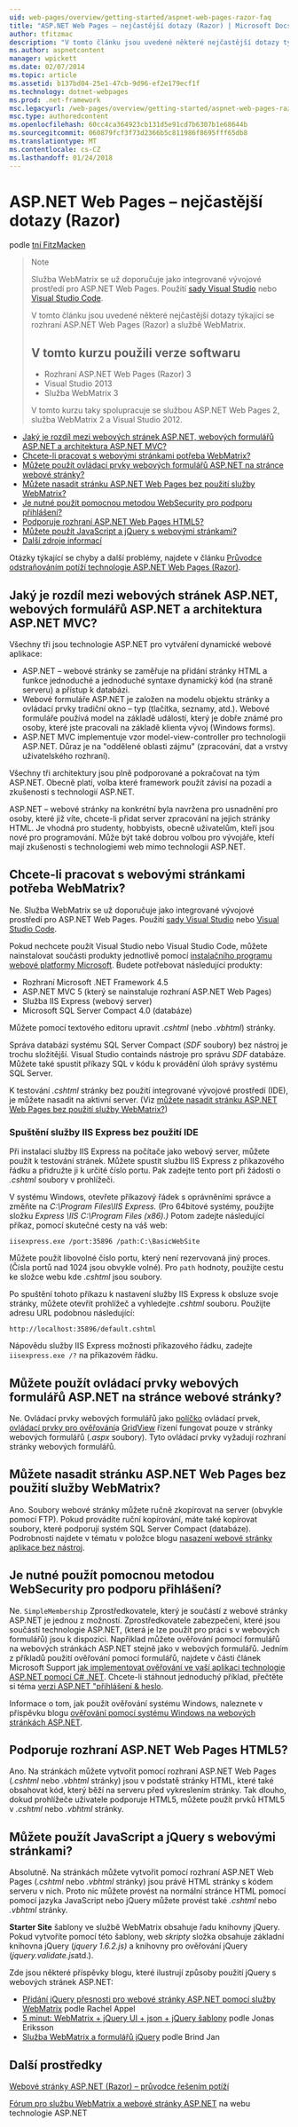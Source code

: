```yaml
---
uid: web-pages/overview/getting-started/aspnet-web-pages-razor-faq
title: "ASP.NET Web Pages – nejčastější dotazy (Razor) | Microsoft Docs"
author: tfitzmac
description: "V tomto článku jsou uvedené některé nejčastější dotazy týkající se rozhraní ASP.NET Web Pages (Razor) a službě WebMatrix. Použité v kurzu ASP.NET webové stránky (R... verze softwaru"
ms.author: aspnetcontent
manager: wpickett
ms.date: 02/07/2014
ms.topic: article
ms.assetid: b137bd04-25e1-47cb-9d96-ef2e179ecf1f
ms.technology: dotnet-webpages
ms.prod: .net-framework
msc.legacyurl: /web-pages/overview/getting-started/aspnet-web-pages-razor-faq
msc.type: authoredcontent
ms.openlocfilehash: 60cc4ca364923cb131d5e91cd7b6307b1e68644b
ms.sourcegitcommit: 060879fcf3f73d2366b5c811986f8695fff65db8
ms.translationtype: MT
ms.contentlocale: cs-CZ
ms.lasthandoff: 01/24/2018
---
```

<a name="aspnet-web-pages-razor-faq"></a>ASP.NET Web Pages – nejčastější dotazy (Razor)
====================
podle [tní FitzMacken](https://github.com/tfitzmac)

> > [!NOTE] 
> > Služba WebMatrix se už doporučuje jako integrované vývojové prostředí pro ASP.NET Web Pages. Použití [sady Visual Studio](xref:aspnet/web-pages/overview/getting-started/program-asp-net-web-pages-in-visual-studio) nebo [Visual Studio Code](https://code.visualstudio.com/).
>
> V tomto článku jsou uvedené některé nejčastější dotazy týkající se rozhraní ASP.NET Web Pages (Razor) a službě WebMatrix.
> 
> ## <a name="software-versions-used-in-the-tutorial"></a>V tomto kurzu použili verze softwaru
> 
> 
> - Rozhraní ASP.NET Web Pages (Razor) 3
> - Visual Studio 2013
> - Služba WebMatrix 3
>   
> 
> V tomto kurzu taky spolupracuje se službou ASP.NET Web Pages 2, služba WebMatrix 2 a Visual Studio 2012.


- [Jaký je rozdíl mezi webových stránek ASP.NET, webových formulářů ASP.NET a architektura ASP.NET MVC?](#Whats_the_difference_between_ASP.NET_Web_Pages,_ASP.NET_Web_Forms,_and_ASP.NET_MVC)
- [Chcete-li pracovat s webovými stránkami potřeba WebMatrix?](#Do_I_need_WebMatrix_in_order_to_work_with_Web_Pages)
- [Můžete použít ovládací prvky webových formulářů ASP.NET na stránce webové stránky?](#Can_I_use_ASP.NET_Web_Forms_controls_on_a_Web_Pages_page)
- [Můžete nasadit stránku ASP.NET Web Pages bez použití služby WebMatrix?](#Can_I_deploy_an_ASP.NET_Web_Pages_site_without_using_WebMatrix)
- [Je nutné použít pomocnou metodou WebSecurity pro podporu přihlášení?](#Do_I_have_to_use_the_WebSecurity_helper_to_support_logins)
- [Podporuje rozhraní ASP.NET Web Pages HTML5?](#Does_ASP.NET_Web_Pages_support_HTML5)
- [Můžete použít JavaScript a jQuery s webovými stránkami?](#Can_I_use_JavaScript_and_jQuery_with_Web_Pages)
- [Další zdroje informací](#AdditionalResources)

Otázky týkající se chyby a další problémy, najdete v článku [Průvodce odstraňováním potíží technologie ASP.NET Web Pages (Razor)](https://go.microsoft.com/fwlink/?LinkId=253001).

<a id="Whats_the_difference_between_ASP.NET_Web_Pages,_ASP.NET_Web_Forms,_and_ASP.NET_MVC"></a>
## <a name="whats-the-difference-between-aspnet-web-pages-aspnet-web-forms-and-aspnet-mvc"></a>Jaký je rozdíl mezi webových stránek ASP.NET, webových formulářů ASP.NET a architektura ASP.NET MVC?

Všechny tři jsou technologie ASP.NET pro vytváření dynamické webové aplikace:

- ASP.NET – webové stránky se zaměřuje na přidání stránky HTML a funkce jednoduché a jednoduché syntaxe dynamický kód (na straně serveru) a přístup k databázi.
- Webové formuláře ASP.NET je založen na modelu objektu stránky a ovládací prvky tradiční okno – typ (tlačítka, seznamy, atd.). Webové formuláře používá model na základě událostí, který je dobře známé pro osoby, které jste pracovali na základě klienta vývoj (Windows forms).
- ASP.NET MVC implementuje vzor model-view-controller pro technologii ASP.NET. Důraz je na "oddělené oblasti zájmu" (zpracování, dat a vrstvy uživatelského rozhraní).

Všechny tři architektury jsou plně podporované a pokračovat na tým ASP.NET. Obecně platí, volba které framework použít závisí na pozadí a zkušenosti s technologií ASP.NET.

ASP.NET – webové stránky na konkrétní byla navržena pro usnadnění pro osoby, které již víte, chcete-li přidat server zpracování na jejich stránky HTML. Je vhodná pro studenty, hobbyists, obecně uživatelům, kteří jsou nové pro programování. Může být také dobrou volbou pro vývojáře, kteří mají zkušenosti s technologiemi web mimo technologii ASP.NET.

<a id="Do_I_need_WebMatrix_in_order_to_work_with_Web_Pages"></a>
## <a name="do-i-need-webmatrix-in-order-to-work-with-web-pages"></a>Chcete-li pracovat s webovými stránkami potřeba WebMatrix?

Ne. Služba WebMatrix se už doporučuje jako integrované vývojové prostředí pro ASP.NET Web Pages. Použití [sady Visual Studio](program-asp-net-web-pages-in-visual-studio.md) nebo [Visual Studio Code](https://code.visualstudio.com/).

Pokud nechcete použít Visual Studio nebo Visual Studio Code, můžete nainstalovat součásti produkty jednotlivě pomocí [instalačního programu webové platformy Microsoft](https://www.microsoft.com/web/downloads/platform.aspx). Budete potřebovat následující produkty:

- Rozhraní Microsoft .NET Framework 4.5
- ASP.NET MVC 5 (který se nainstaluje rozhraní ASP.NET Web Pages)
- Služba IIS Express (webový server)
- Microsoft SQL Server Compact 4.0 (databáze)

Můžete pomocí textového editoru upravit *.cshtml* (nebo *.vbhtml*) stránky.

Správa databází systému SQL Server Compact (*SDF* soubory) bez nástroj je trochu složitější. Visual Studio containds nástroje pro správu *SDF* databáze. Můžete také spustit příkazy SQL v kódu k provádění úloh správy systému SQL Server.

K testování *.cshtml* stránky bez použití integrované vývojové prostředí (IDE), je můžete nasadit na aktivní server. (Viz [můžete nasadit stránku ASP.NET Web Pages bez použití služby WebMatrix?](#Can_I_deploy_an_ASP.NET_Web_Pages_site_without_using_WebMatrix))

### <a name="running-iis-express-without-using-an-ide"></a>Spuštění služby IIS Express bez použití IDE

Při instalaci služby IIS Express na počítače jako webový server, můžete použít k testování stránek. Můžete spustit službu IIS Express z příkazového řádku a přidružte ji k určité číslo portu. Pak zadejte tento port při žádosti o *.cshtml* soubory v prohlížeči.

V systému Windows, otevřete příkazový řádek s oprávněními správce a změňte na *C:\Program Files\IIS Express.* (Pro 64bitové systémy, použijte složku *Express \IIS C:\Program Files (x86).)* Potom zadejte následující příkaz, pomocí skutečné cesty na váš web:

`iisexpress.exe /port:35896 /path:C:\BasicWebSite`

Můžete použít libovolné číslo portu, který není rezervovaná jiný proces. (Čísla portů nad 1024 jsou obvykle volné). Pro `path` hodnoty, použijte cestu ke složce webu kde *.cshtml* jsou soubory.

Po spuštění tohoto příkazu k nastavení služby IIS Express k obsluze svoje stránky, můžete otevřít prohlížeč a vyhledejte *.cshtml* souboru. Použijte adresu URL podobnou následující:

`http://localhost:35896/default.cshtml`

Nápovědu služby IIS Express možnosti příkazového řádku, zadejte `iisexpress.exe /?` na příkazovém řádku.

<a id="Can_I_use_ASP.NET_Web_Forms_controls_on_a_Web_Pages_page"></a>
## <a name="can-i-use-aspnet-web-forms-controls-on-a-web-pages-page"></a>Můžete použít ovládací prvky webových formulářů ASP.NET na stránce webové stránky?

Ne. Ovládací prvky webových formulářů jako [políčko](https://msdn.microsoft.com/library/system.web.ui.webcontrols.checkbox) ovládací prvek, [ovládací prvky pro ověřování](https://msdn.microsoft.com/library/bwd43d0x)a [GridView](https://msdn.microsoft.com/library/system.web.ui.webcontrols.gridview) řízení fungovat pouze v stránky webových formulářů (*.aspx* soubory). Tyto ovládací prvky vyžadují rozhraní stránky webových formulářů.

<a id="Can_I_deploy_an_ASP.NET_Web_Pages_site_without_using_WebMatrix"></a>
## <a name="can-i-deploy-an-aspnet-web-pages-site-without-using-webmatrix"></a>Můžete nasadit stránku ASP.NET Web Pages bez použití služby WebMatrix?

Ano. Soubory webové stránky můžete ručně zkopírovat na server (obvykle pomocí FTP). Pokud provádíte ruční kopírování, máte také kopírovat soubory, které podporují systém SQL Server Compact (databáze). Podrobnosti najdete v tématu v položce blogu [nasazení webové stránky aplikace bez nástroj](http://mikepope.com/blog/DisplayBlog.aspx?permalink=2317).

<a id="Do_I_have_to_use_the_WebSecurity_helper_to_support_logins"></a>
## <a name="do-i-have-to-use-the-websecurity-helper-to-support-logins"></a>Je nutné použít pomocnou metodou WebSecurity pro podporu přihlášení?

Ne. `SimpleMembership` Zprostředkovatele, který je součástí z webové stránky ASP.NET je jednou z možností. Zprostředkovatele zabezpečení, které jsou součástí technologie ASP.NET, (která je lze použít pro práci s v webových formulářů) jsou k dispozici. Například můžete ověřování pomocí formulářů na webových stránkách ASP.NET stejně jako v webových formulářů. Jedním z příkladů použití ověřování pomocí formulářů, najdete v části článek Microsoft Support [jak implementovat ověřování ve vaší aplikaci technologie ASP.NET pomocí C# .NET](https://support.microsoft.com/kb/301240). Chcete-li stáhnout jednoduchý příklad, přečtěte si téma [verzi ASP.NET "přihlášení &amp; heslo](http://www.codeguru.com/csharp/.net/net_asp/scripting/article.php/c19295/ASPNET-version-of-Login--Password.htm).

Informace o tom, jak použít ověřování systému Windows, naleznete v příspěvku blogu [ověřování pomocí systému Windows na webových stránkách ASP.NET](http://mikepope.com/blog/DisplayBlog.aspx?permalink=2298).

<a id="Does_ASP.NET_Web_Pages_support_HTML5"></a>
## <a name="does-aspnet-web-pages-support-html5"></a>Podporuje rozhraní ASP.NET Web Pages HTML5?

Ano. Na stránkách můžete vytvořit pomocí rozhraní ASP.NET Web Pages (*.cshtml* nebo *.vbhtml* stránky) jsou v podstatě stránky HTML, které také obsahovat kód, který běží na serveru před vykreslením stránky. Tak dlouho, dokud prohlížeče uživatele podporuje HTML5, můžete použít prvků HTML5 v *.cshtml* nebo *.vbhtml* stránky.

<a id="Can_I_use_JavaScript_and_jQuery_with_Web_Pages"></a>
## <a name="can-i-use-javascript-and-jquery-with-web-pages"></a>Můžete použít JavaScript a jQuery s webovými stránkami?

Absolutně. Na stránkách můžete vytvořit pomocí rozhraní ASP.NET Web Pages (*.cshtml* nebo *.vbhtml* stránky) jsou právě HTML stránky s kódem serveru v nich. Proto nic můžete provést na normální stránce HTML pomocí pomocí jazyka JavaScript nebo jQuery můžete provést také *.cshtml* nebo *.vbhtml* stránky.

**Starter Site** šablony ve službě WebMatrix obsahuje řadu knihovny jQuery. Pokud vytvoříte pomocí této šablony, web *skripty* složka obsahuje základní knihovna jQuery (*jquery 1.6.2.js)* a knihovny pro ověřování jQuery (*jquery.validate.js*atd.).

Zde jsou některé příspěvky blogu, které ilustrují způsoby použití jQuery s webových stránek ASP.NET:

- [Přidání jQuery přesnosti pro webové stránky ASP.NET pomocí služby WebMatrix](http://rachelappel.com/jquery/adding-jquery-goodness-to-asp-net-web-pages-using-webmatrix/) podle Rachel Appel
- [5 minut: WebMatrix + jQuery UI + json + jQuery šablony](http://joeriks.com/2011/01/30/5-min-webmatrix-jquery-ui-json-jquery-templates/) podle Jonas Eriksson
- [Služba WebMatrix a formulářů jQuery](http://mikesdotnetting.com/Article/155/WebMatrix-And-jQuery-Forms) podle Brind Jan

<a id="AdditionalResources"></a>
## <a name="additional-resources"></a>Další prostředky


[Webové stránky ASP.NET (Razor) – průvodce řešením potíží](https://go.microsoft.com/fwlink/?LinkId=253001)

[Fórum pro službu WebMatrix a webové stránky ASP.NET](https://forums.asp.net/1224.aspx/1?WebMatrix) na webu technologie ASP.NET
